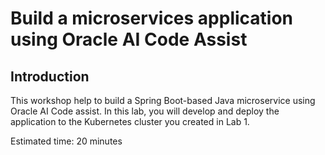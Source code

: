 # Build a microservices application using Oracle AI Code Assist 

## Introduction

This workshop help to build a Spring Boot-based Java microservice using Oracle AI Code assist. In this lab, you will develop and deploy the application to the Kubernetes cluster you created in Lab 1.

Estimated time: 20 minutes



